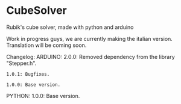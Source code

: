 # CubeSolver
Rubik's cube solver, made with python and arduino


Work in progress guys, we are currently making the italian version. Translation will be coming soon.


Changelog:
  ARDUINO:
    2.0.0: Removed dependency from the library "Stepper.h".
    
    1.0.1: Bugfixes.
    
    1.0.0: Base version.
    
   PYTHON:
    1.0.0: Base version.
